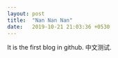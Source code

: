```yaml
---
layout: post
title:  "Nan Nan Nan"
date:   2019-10-21 21:03:36 +0530
---
```


It is the first blog in github.
中文测试.
